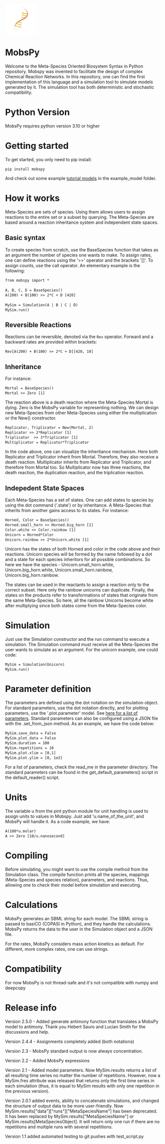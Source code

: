 <img src="/images/img.png" alt="MobsPy logo" title="MobsPy" width="100">

# MobsPy

Welcome to the Meta-Species Oriented Biosystem Syntax in Python repository. Mobspy was invented to facilitate the design of complex Chemical Reaction Networks. In this repository, one can find the first implementation of this language and a simulation tool to simulate models generated by it. The simulation tool has both deterministic and stochastic compatibility.

# Python Version

MobsPy requires python version 3.10 or higher

# Getting started 

To get started, you only need to pip install:

	pip install mobspy 

And check out some example [tutorial models](/example_models/Tutorial%20Notebooks/) in the example_model folder.

# How it works

Meta-Species are sets of species. Using them allows users to assign reactions to the entire set or a subset by querying. The Meta-Species are based around a reaction inheritance system and independent state spaces.

## Basic syntax

To create species from scratch, use the BaseSpecies function that takes as an argument the number of species one wants to make. To assign rates, one can define reactions using the '>>' operator and the brackets '[]'. To assign counts, use the call operator. An elementary example is the following:

	from mobspy import *

	A, B, C, D = BaseSpecies()
	A(200) + B(100) >> 2*C + D [420]

	MySim = Simulation(A | B | C | D)
	MySim.run()

## Reversible Reactions

Reactions can be reversible, denoted via the `Rev` operator. Forward and a backward rates are provided within brackets:

	Rev[A(200) + B(100) >> 2*C + D][420, 10]

## Inheritance

For instance:

	Mortal = BaseSpecies()
	Mortal >> Zero [1]

The reaction above is a death reaction where the Meta-Species Mortal is dying. Zero is the MobsPy variable for representing nothing. We can design new Meta-Species from other Meta-Species using either the multiplication or the New() constructor. 

	Replicator, Triplicator = New(Mortal, 2)
	Replicator >> 2*Replicator [1]
	Triplicator  >> 3*Triplicator [1]
	Multiplicator = Replicator*Triplicator 

In the code above, one can visualize the inheritance mechanism. Here both Replicator and Triplicator inherit from Mortal. Therefore, they also receive a death reaction. Multiplicator inherits from Replicator and Triplicator, and therefore from Mortal too. So Multiplicator now has three reactions, the death reaction, the duplication reaction, and the triplication reaction. 

## Indepedent State Spaces

Each Meta-Species has a set of states. One can add states to species by using the dot command ('.state') or by inheritance. A Meta-Species that inherits from another gains access to its states. 
For instance:

	Horned, Color = BaseSpecies()
	Horned.small_horn >> Horned.big_horn [1]
	Color.white >> Color.rainbow [1]
	Unicorn = Horned*Color
	Unicorn.rainbow >> 2*Unicorn.white [1]

Unicorn has the states of both Horned and color in the code above and their reactions. Unicorn species will be formed by the name followed by a dot and a state for each species inheritors for all possible combinations. So here we have the species - Unicorn.small_horn.white, Unicorn.big_horn.white, Unicorn.small_horn.rainbow, Unicorn.big_horn.rainbow. 

The states can be used in the reactants to assign a reaction only to the correct subset. Here only the rainbow unicorns can duplicate. Finally, the states on the products refer to transformations of states that originate from the same Meta-Species. So here, all the rainbow Unicorns become white after multiplying since both states come from the Meta-Species color. 

# Simulation

Just use the Simulation constructor and the run command to execute a simulation. The Simulation command must receive all the Meta-Species the user wants to simulate as an argument. For the unicorn example, one could code:

	MySim = Simulation(Unicorn)
	MySim.run()

# Parameter definition

The parameters are defined using the dot notation on the simulation object. For standard parameters, use the dot notation directly, and for plotting parameters, use the '.plot.parameter' model.
See [here for a list of parameters](https://github.com/ROBACON/mobspy/blob/main/mobspy/parameters/README.md).
Standard parameters can also be configured using a JSON file with the .set_from_json method. As an example, we have the code below:

	MySim.save_data = False
	MySim.plot_data = False
	MySim.duration = 100
	MySim.repetitions = 10
	MySim.plot.xlim = [0,1]
	MySim.plot.ylim = [0, 1e3]

For a list of parameters, check the read_me in the parameter directory. The standard parameters can be found in the get_default_parameters() script in the default_reader() script.

# Units
	
The variable u from the pint python module for unit handling is used to assign units to values in Mobspy. Just add 'u.name_of_the_unit', and MobsPy will handle it. As a code example, we have:

	A(100*u.molar)
	A >> Zero [10/u.nanosecond]

# Compiling

Before simulating, you might want to use the compile method from the Simulation class. The compile function prints all the species, mappings (Meta-Species and species relation), parameters, and reactions. Thus, allowing one to check their model before simulation and executing. 

# Calculations

MobsPy generates an SBML string for each model. The SBML string is passed to basiCO (COPASI in Python), and they handle the calculations. MobsPy returns the data to the user in the Simulation object and a JSON file.

For the rates, MobsPy considers mass action kinetics as default. For different, more complex rates, one can use strings.

# Compatibility

For now MobsPy is not thread-safe and it's not compatible with numpy and deepcopy

# Release info

Version 2.5.0 -  Added generate antimony function that translates a MobsPy model to antimony. Thank you Hebert Sauro and Lucian Smith for the discussions and help.

Version 2.4.4 - Assignments completely added (both notations)

Version 2.3 - MobsPy standard output is now always concentration.

Version 2.2 - Added MobsPy expressions

Version 2.1 - Added model parameters. Now MySim.results returns a list of all resulting time series no matter the number of repetitions. However, now a MySim.fres attribute was released that returns only the first time series in each simulation (thus, it is equal to MySim results with only one repetition in the previous version).

Version 2.0.1 added events, ability to concatenate simulations, and changed the structure of output data to be more 
user-friendly. Now MySim.results["data"]["runs"]["MetaSpeciesName"] has been deprecated. It has been replaced by 
MySim.results["MetaSpeciesName"] or MySim.results[MetaSpeciesObject]. It will return only one run if there are no 
repetitions and multiple runs with several repetitions.

Version 1.1 added automated testing to git pushes with test_script.py




